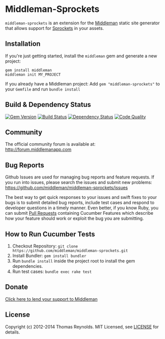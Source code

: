 # Middleman-Sprockets

`middleman-sprockets` is an extension for the [Middleman] static site generator that allows support for [Sprockets](https://github.com/sstephenson/sprockets) in your assets.

## Installation

If you're just getting started, install the `middleman` gem and generate a new project:

```
gem install middleman
middleman init MY_PROJECT
```

If you already have a Middleman project: Add `gem "middleman-sprockets"` to your `Gemfile` and run `bundle install`

## Build & Dependency Status

[![Gem Version](https://badge.fury.io/rb/middleman-sprockets.svg)][gem]
[![Build Status](https://travis-ci.org/middleman/middleman-sprockets.svg)][travis]
[![Dependency Status](https://gemnasium.com/middleman/middleman-sprockets.svg?travis)][gemnasium]
[![Code Quality](https://codeclimate.com/github/middleman/middleman-sprockets.svg)][codeclimate]

## Community

The official community forum is available at: http://forum.middlemanapp.com

## Bug Reports

Github Issues are used for managing bug reports and feature requests. If you run into issues, please search the issues and submit new problems: https://github.com/middleman/middleman-sprockets/issues

The best way to get quick responses to your issues and swift fixes to your bugs is to submit detailed bug reports, include test cases and respond to developer questions in a timely manner. Even better, if you know Ruby, you can submit [Pull Requests](https://help.github.com/articles/using-pull-requests) containing Cucumber Features which describe how your feature should work or exploit the bug you are submitting.

## How to Run Cucumber Tests

1. Checkout Repository: `git clone https://github.com/middleman/middleman-sprockets.git`
2. Install Bundler: `gem install bundler`
3. Run `bundle install` inside the project root to install the gem dependencies.
4. Run test cases: `bundle exec rake test`

## Donate

[Click here to lend your support to Middleman](https://spacebox.io/s/4dXbHBorC3)

## License

Copyright (c) 2012-2014 Thomas Reynolds. MIT Licensed, see [LICENSE] for details.

[middleman]: http://middlemanapp.com
[gem]: https://rubygems.org/gems/middleman-sprockets
[travis]: http://travis-ci.org/middleman/middleman-sprockets
[gemnasium]: https://gemnasium.com/middleman/middleman-sprockets
[codeclimate]: https://codeclimate.com/github/middleman/middleman-sprockets
[LICENSE]: https://github.com/middleman/middleman-sprockets/blob/master/LICENSE.md
